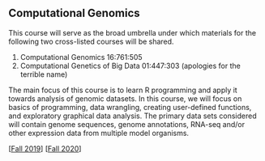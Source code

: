 ## Computational Genomics

This course will serve as the broad umbrella under which materials for the following two cross-listed courses will be shared.
1) Computational Genomics 16:761:505
2) Computational Genetics of Big Data 01:447:303 (apologies for the terrible name)

The main focus of this course is to learn R programming and apply it towards analysis of genomic datasets. In this course, we will focus on basics of programming, data wrangling, creating user-defined functions, and exploratory graphical data analysis. The primary data sets considered will contain genome sequences, genome annotations, RNA-seq and/or other expression data from multiple model organisms.

\[[Fall 2019](2019-Fall-CompGen)\]
\[[Fall 2020](2020-Fall-CompGen)\]

